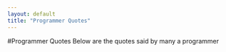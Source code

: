 ```yaml
---
layout: default
title: "Programmer Quotes"
---
```


#Programmer Quotes
Below are the quotes said by many a programmer
